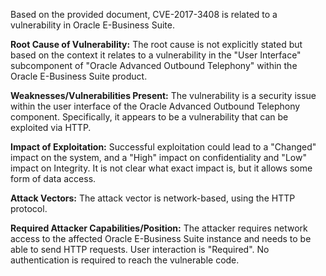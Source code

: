 Based on the provided document, CVE-2017-3408 is related to a vulnerability in Oracle E-Business Suite.

**Root Cause of Vulnerability:** The root cause is not explicitly stated but based on the context it relates to a vulnerability in the "User Interface" subcomponent of "Oracle Advanced Outbound Telephony" within the Oracle E-Business Suite product.

**Weaknesses/Vulnerabilities Present:** The vulnerability is a security issue within the user interface of the Oracle Advanced Outbound Telephony component. Specifically, it appears to be a vulnerability that can be exploited via HTTP.

**Impact of Exploitation:** Successful exploitation could lead to a "Changed" impact on the system, and a "High" impact on confidentiality and "Low" impact on Integrity. It is not clear what exact impact is, but it allows some form of data access.

**Attack Vectors:** The attack vector is network-based, using the HTTP protocol.

**Required Attacker Capabilities/Position:** The attacker requires network access to the affected Oracle E-Business Suite instance and needs to be able to send HTTP requests. User interaction is "Required". No authentication is required to reach the vulnerable code.